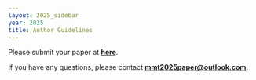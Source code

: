 ```yaml
---
layout: 2025_sidebar
year: 2025
title: Author Guidelines
---
```


Please submit your paper at **[here](https://www.conftool.org/isprs-mmt-2025/)**.

If you have any questions, please contact <strong><a href="mmt2025paper@outlook.com">mmt2025paper@outlook.com</a></strong>.

<!-- All authors should carefully review the following policies that govern the submission and review process,
as failure to comply with these policies may result in the rejection of your submission as well as possible additional sanctions in the case of dual submissions and plagiarism.
By submitting a paper, the authors agree to the guidelines stipulated in this page.
In addition, authors are urged to consult the [FAQs]({{site.url}}/{{page.year}}/author-faq) as well as the [OpenReview Instructions]({{site.url}}/{{page.year}}/author-instructions).

**Paper Formatting:**
Papers are limited to **eight pages**, including figures and tables, in the 3DV style.
Additional pages containing only cited references are allowed.
Please download the **[3DV 2025 Author Kit](https://3dvconf.github.io/files/2025/author-kit-3DV2025-v1.zip)** for detailed formatting instructions. 
The maximum size of the abstract is 4000 characters.
The paper must be PDF only (maximum 50 MB). Make sure your paper meets the formatting and anonymity requirements described above.
The supplementary material can be either PDF or ZIP only (maximum 200 MB).

Papers that are not properly anonymized, or do not use the template, or have more than eight pages (excluding references) will be rejected without review.

**Submission Process:**
Anyone who plans to submit a paper as an author or a co-author will need to create (or update) their OpenReview profile by the full paper submission deadline.
By submitting a paper to 3DV, the authors agree to the review process and understand that papers are processed by the OpenReview system to match each manuscript to the best possible area chairs and reviewers.

OpenReview author instructions can be found [here]({{site.url}}/{{page.year}}/author-instructions/).

### Supplementary Material Submission
By the supplementary material deadline, the authors may optionally submit code and/or additional material that was ready at the time of paper submission but could not be included due to constraints of format or space.
The authors should refer to the contents of the supplementary material appropriately in the paper. Reviewers will be encouraged to look at it, but are not obligated to do so.

Supplementary material may include videos, proofs, additional figures or tables, more detailed analysis of experiments presented in the paper, code, or a concurrent submission to 3DV or another conference.
It may not include results on additional datasets, results obtained with an improved version of the method (e.g., following additional parameter tuning or training), or an updated or corrected version of the submission PDF. Papers with supplementary materials violating the guidelines may be summarily rejected.

**Code Submission and Reproducibility:**
 To improve reproducibility in AI research, we highly encourage authors to voluntarily submit their code as part of the supplementary material. Authors should also use the [Reproducibility Checklist](https://www.cs.mcgill.ca/~jpineau/ReproducibilityChecklist.pdf) as a guide for writing reproducible papers. Reviewers are encouraged to check the submitted code to ensure that the paper’s results are trustworthy and reproducible. The code should be anonymized, e.g., author names, institutions and licenses should be removed. We do not expect authors to submit private/sensitive data, only data sufficient to demonstrate the method. All code/data will be reviewed confidentially and kept private.

**Detailed supplementary material guidelines:**  
(a) All supplementary material must be self-contained and zipped into a single file. The following document and media formats are allowed: avi, doc, docx, mp4, pdf, wmv.

(b) The paper for review (PDF only) must be submitted first before the supplementary material (PDF or ZIP only) can be submitted. 

(c) Code can be submitted as part of the supplementary zip file or through anonymous Github repositories (include the link in a separate text file in the supplementary zip). The link should point to a branch that will not be modified after the submission deadline.

### Rebuttal

Same as last year, there will be no rebuttal at 3DV 2025.

### Policy

**Submission and Review Process:**
3DV 2025 will be using [OpenReview](https://openreview.net/group?id=3DV/2025/Conference) to manage submissions.
Consistent with the review process for previous 3DV conferences, submissions under review will be visible only to their assigned members of the program committee (area chairs, and reviewers). The reviews and author responses will never be made public, and we will not be soliciting comments from the general public during the reviewing process.


**Conflict Responsibilities:**
It is the primary author's responsibility to ensure that all authors on their paper have registered their institutional conflicts into OpenReview.
If a paper is found to have an undeclared or incorrect institutional conflict, the paper may be summarily rejected.
To avoid undeclared conflicts, the author list is considered to be final after the supplementary material deadline and only re-ordering is allowed for accepted papers.

**Double blind review:**
3DV reviewing is double blind, in that authors do not know the names of the area chair/reviewers of their papers, and the area chairs/reviewers cannot, beyond reasonable doubt, infer the names of the authors from the submission and the additional material.
Avoid providing information that may identify the authors in the acknowledgments (e.g., co-workers and grant IDs)
and in the supplemental material (e.g., titles in the movies, or attached papers).
Avoid providing links to websites that identify the authors.
Violation of any of these guidelines may lead to rejection without review.
If you need to cite a different paper of yours that is being submitted concurrently to 3DV, the authors should (1) cite these papers;
(2) argue in the body of your paper why your 3DV paper is non-trivially different from these concurrent submissions;
and (3) include anonymized versions of those papers in the supplemental material.

**Plagiarism:**
Plagiarism consists of appropriating the words or results of another, without credit. 
We will be actively checking for plagiarism.
Furthermore, the paper matching system is quite accurate.
As a result, it regularly happens that a paper containing plagiarized material goes to a reviewer from whom material was plagiarized;
experience shows that such reviewers pursue plagiarism cases enthusiastically.

**Dual/Double Submissions:**
The goals of 3DV are to publish exciting new work for the first time and to avoid duplicating the effort of reviewers.
  
- By submitting a manuscript to 3DV, authors acknowledge that it has not been previously published or accepted for publication in substantially similar form in any peer-reviewed venue including journal, conference or workshop, or archival forum. Furthermore, no publication substantially similar in content has been or will be submitted to this or another conference, workshop, or journal during the review period. Violation of any of these conditions will lead to rejection and will be reported to the other venue to which the submission was sent.

- A publication, for the purposes of this policy, is defined to be a written work longer than four pages (excluding references) that was submitted for review by peers for either acceptance or rejection, and, after review, was accepted. In particular, this definition of publication does not depend upon whether such an accepted written work appears in a formal proceedings or whether the organizers declare that such work “counts as a publication”.

- The above definition does not consider an arXiv.org paper as a publication because it cannot be rejected. It also excludes university technical reports which are typically not peer reviewed. However, this definition of publication does include peer-reviewed workshop papers, even if they do not appear in a proceedings, if their length is more than four pages (excluding citations). Given this definition, any submission to 3DV should not have substantial overlap with prior publications or other concurrent submissions.

- A submission with substantial overlap is one that shares 20 percent or more material with previous or concurrently submitted publications. Authors are encouraged to contact the Program Chairs ( **3dv-2025- pcs [at] googlegroups [dot] com**) about clarifications on borderline cases.

- _Note that a technical report (departmental, arXiv.org, etc.) version of the submission that is put up without any form of direct peer-review is NOT considered published and can be submitted to 3DV 2025._

**Attendance responsibilities:** The authors agree that if the paper is accepted, at least one of the authors will register for the conference and present the paper there.

**Publication:** All accepted papers will be made publicly available. Authors wishing to submit a patent understand that the paper's official public disclosure is one week before the conference or whenever the authors make it publicly available, whichever is first. The conference considers papers confidential until published one week before the conferences, but notes that multiple organizations will have access during the review and production processes, so those seeking patents should discuss filing dates with their IP council. The conference assumes no liability for early disclosures.


**Publicity, social media:** 
The social media policies are consistent with CVPR'25. In particular, 
authors will be allowed to post to social media about their papers in submission. However, until the final accept/reject decisions are released by the conference, posts to social media must not identify the conference name. Violations may result in the paper being rejected or removed from the conference and proceedings.  -->
